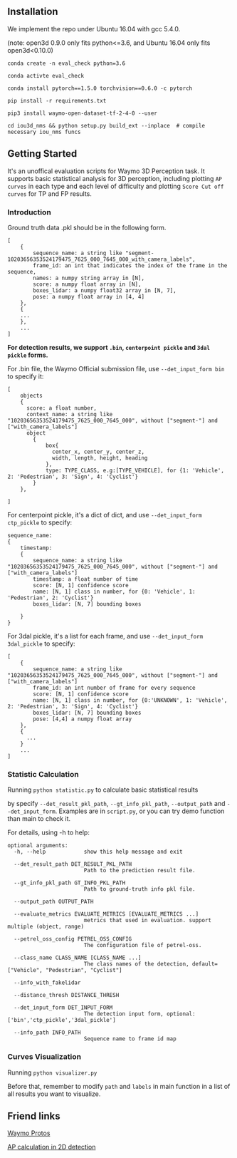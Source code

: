 ## Installation

We implement the repo under Ubuntu 16.04 with gcc 5.4.0.

(note: open3d 0.9.0 only fits python<=3.6, and Ubuntu 16.04 only fits open3d<0.10.0)

```shell
conda create -n eval_check python=3.6

conda activte eval_check

conda install pytorch==1.5.0 torchvision==0.6.0 -c pytorch

pip install -r requirements.txt

pip3 install waymo-open-dataset-tf-2-4-0 --user

cd iou3d_nms && python setup.py build_ext --inplace  # compile necessary iou_nms funcs

```

## Getting Started

It's an unoffical evaluation scripts for Waymo 3D Perception task. It supports basic statistical analysis for 3D perception, 
including plotting `AP curves` in each type and each level of difficulty and plotting `Score Cut off curves` for TP
and FP results. 

### Introduction

Ground truth data .pkl should be in the following form. 

```shell
[
    {
        sequence_name: a string like "segment-10203656353524179475_7625_000_7645_000_with_camera_labels",
        frame_id: an int that indicates the index of the frame in the sequence,
        names: a numpy string array in [N],
        score: a numpy float array in [N],
        boxes_lidar: a numpy float32 array in [N, 7],
        pose: a numpy float array in [4, 4]
    },
    {
    ...
    },
    ...
]
```

**For detection results, we support `.bin`, `centerpoint pickle` and `3dal pickle` forms.**

For .bin file, the Waymo Official submission file, use `--det_input_form bin` to specify it:

```shell
[
    objects
    {
      score: a float number,
      context_name: a string like "10203656353524179475_7625_000_7645_000", without ["segment-"] and ["with_camera_labels"]
      object
        {
            box{
              center_x, center_y, center_z,
              width, length, height, heading
            },
            type: TYPE_CLASS, e.g:[TYPE_VEHICLE], for {1: 'Vehicle', 2: 'Pedestrian', 3: 'Sign', 4: 'Cyclist'}    
        }
    },
        
]
```

For centerpoint pickle, it's a dict of dict, and use `--det_input_form ctp_pickle` to specify:
```shell
sequence_name:
{
    timestamp:
    {
        sequence_name: a string like "10203656353524179475_7625_000_7645_000", without ["segment-"] and ["with_camera_labels"]
        timestamp: a float number of time
        score: [N, 1] confidence score
        name: [N, 1] class in number, for {0: 'Vehicle', 1: 'Pedestrian', 2: 'Cyclist'}
        boxes_lidar: [N, 7] bounding boxes
        
    }
}
```

For 3dal pickle, it's a list for each frame, and use `--det_input_form 3dal_pickle` to specify:
```shell
[   
    {
        sequence_name: a string like "10203656353524179475_7625_000_7645_000", without ["segment-"] and ["with_camera_labels"]
        frame_id: an int number of frame for every sequence
        score: [N, 1] confidence score
        name: [N, 1] class in number, for {0:'UNKNOWN', 1: 'Vehicle', 2: 'Pedestrian', 3: 'Sign', 4: 'Cyclist'}
        boxes_lidar: [N, 7] bounding boxes
        pose: [4,4] a numpy float array
    },
    {
      ...
    }
    ...
]
```

### Statistic Calculation
Running `python statistic.py` to calculate basic statistical results 

by specify `--det_result_pkl_path`, `--gt_info_pkl_path`,
`--output_path` and `--det_input_form`. Examples are in `script.py`, or you can try demo function than main to check it.

For details, using -h to help:
```shell
optional arguments:
  -h, --help            show this help message and exit

  --det_result_path DET_RESULT_PKL_PATH
                        Path to the prediction result file.

  --gt_info_pkl_path GT_INFO_PKL_PATH
                        Path to ground-truth info pkl file.

  --output_path OUTPUT_PATH

  --evaluate_metrics EVALUATE_METRICS [EVALUATE_METRICS ...]
                        metrics that used in evaluation. support multiple (object, range)

  --petrel_oss_config PETREL_OSS_CONFIG
                        The configuration file of petrel-oss.

  --class_name CLASS_NAME [CLASS_NAME ...]
                        The class names of the detection, default=["Vehicle", "Pedestrian", "Cyclist"]

  --info_with_fakelidar

  --distance_thresh DISTANCE_THRESH

  --det_input_form DET_INPUT_FORM
                        The detection input form, optional: ['bin','ctp_pickle','3dal_pickle']

  --info_path INFO_PATH
                        Sequence name to frame id map

```

### Curves Visualization

Running `python visualizer.py` 

Before that, remember to modify `path` and `labels` in main function in a list of all results you want to visualize.

## Friend links
[Waymo Protos](https://github.com/waymo-research/waymo-open-dataset)

[AP calculation in 2D detection](https://github.com/Cartucho/mAP)